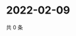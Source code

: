 # 2022-02-09

共 0 条

<!-- BEGIN WEIBO -->
<!-- 最后更新时间 Wed Feb 09 2022 11:00:43 GMT+0800 (China Standard Time) -->

<!-- END WEIBO -->
